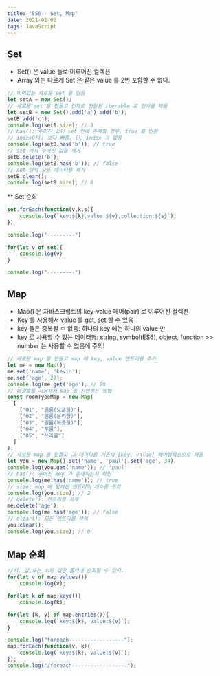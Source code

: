 ```yaml
---
title: "ES6 - Set, Map"
date: 2021-01-02
tags: JavaScript
---
```

## Set

* Set() 은 value 들로 이루어진 컬렉션
* Array 와는 다르게 Set 은 같은 value 를 2번 포함할 수 없다.

```js
// 비어있는 새로운 set 을 만듬
let setA = new Set();
// 새로운 set 을 만들고 인자로 전달된 iterable 로 인자를 채움
let setB = new Set().add('a').add('b');
setB.add('c');
console.log(setB.size); // 3
// has(): 주어진 값이 set 안에 존재할 경우, true 를 반환
// indexOf() 보다 빠름. 단, index 가 없음
console.log(setB.has('b')); // true
// set 에서 주어진 값을 제거
setB.delete('b');
console.log(setB.has('b')); // false
// set 안의 모든 데이터를 제거
setB.clear();
console.log(setB.size); // 0
```
** Set 순회
```js
set.forEach(function(v,k,s){
    console.log(`key:${k},value:${v},collection:${s}`);
})

console.log("---------")

for(let v of set){
    console.log(v)
}

console.log("---------")
```

## Map

* Map() 은 자바스크립트의 key-value 페어(pair) 로 이루어진 컬렉션
* Key 를 사용해서 value 를 get, set 할 수 있음
* key 들은 중복될 수 없음: 하나의 key 에는 하나의 value 만
* key 로 사용할 수 있는 데이터형: string, symbol(ES6), object, function >> number 는 사용할 수 없음에 주의!

```js
// 새로운 map 을 만들고 map 에 key, value 엔트리를 추가
let me = new Map();
me.set('name', 'kevin');
me.set('age', 28);
console.log(me.get('age'); // 28
// 대괄호를 사용해서 map 을 선언하는 방법
const roomTypeMap = new Map(
  [
    ["01", "원룸(오픈형)"],
    ["02", "원룸(분리형)"],
    ["03", "원룸(복층형)"],
    ["04", "투룸"],
    ["05", "쓰리룸"]
  ]
);
// 새로운 map 을 만들고 그 데이터를 기존의 [key, value] 페어컬렉션으로 채움
let you = new Map().set('name', 'paul').set('age', 34);
console.log(you.get('name')); // 'paul'
// has(): 주어진 key 가 존재하는지 확인
console.log(me.has('name')); // true
// size: map 에 담겨진 엔트리의 개수를 조회
console.log(you.size); // 2
// delete(): 엔트리를 삭제
me.delete('age');
console.log(me.has('age')); // false
// clear(): 모든 엔트리를 삭제
you.clear();
console.log(you.size); // 0
```
## Map 순회

```js
//키, 값,또는 키와 값만 뽑아내 순회할 수 있따.
for(let v of map.values())
    console.log(v);

for(let k of map.keys())
    console.log(k);

for(let [k, v] of map.entries()){
    console.log(`key:${k}, value:${v}`);
}

console.log("foreach------------------");
map.forEach(function(v, k){
    console.log(`key:${k}, value:${v}`);
});
console.log("/foreach------------------");
```
